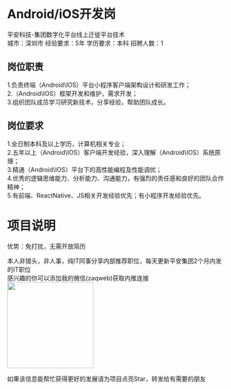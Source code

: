 # Android/iOS开发岗
平安科技-集团数字化平台线上迁徙平台技术  
城市：深圳市 经验要求：5年 学历要求：本科  招聘人数：1

## 岗位职责
1.负责终端（Android\IOS）平台小程序客户端架构设计和研发工作；   
2.（Android\IOS）框架开发和维护，需求开发；   
3.组织团队成员学习研究新技术，分享经验，帮助团队成长。

## 岗位要求
1.全日制本科及以上学历，计算机相关专业；   
2.五年以上（Android\IOS）客户端开发经验，深入理解（Android\IOS）系统原理；   
3.精通（Android\IOS）平台下的高性能编程及性能调优；   
4.优秀的逻辑思维能力、分析能力、沟通能力，有强烈的责任感和良好的团队合作精神；   
5.有前端、ReactNative、JS相关开发经验优先；有小程序开发经验优先。

# 项目说明

优势：免打扰，无需开放简历

本人非猎头，非人事，纯IT同事分享内部推荐职位，每天更新平安集团2个月内发的IT职位  
感兴趣的你可以添加我的微信(zaqweb)获取内推连接  
<img src="https://github.com/zaqweb/PA-IT-JOBS/blob/master/WechatICode.jpeg"  height="200" width="200">

如果该信息能帮忙获得更好的发展请为项目点亮Star，转发给有需要的朋友




